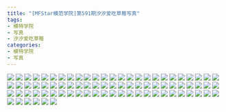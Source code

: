 ```yaml
---
title: "[MFStar模范学院]第591期汐汐爱吃草莓写真"
tags: 
- 模特学院
- 写真
- 汐汐爱吃草莓
categories:
- 模特学院
- 写真
---
```


![](https://img.ilovese.xyz/1734710772280.webp)
![](https://img.ilovese.xyz/1734710773764.webp)
![](https://img.ilovese.xyz/1734710775507.webp)
![](https://img.ilovese.xyz/1734710777208.webp)
![](https://img.ilovese.xyz/1734710778973.webp)
![](https://img.ilovese.xyz/1734710780413.webp)
![](https://img.ilovese.xyz/1734710781682.webp)
![](https://img.ilovese.xyz/1734710783062.webp)
![](https://img.ilovese.xyz/1734710784345.webp)
![](https://img.ilovese.xyz/1734710785875.webp)
![](https://img.ilovese.xyz/1734710787433.webp)
![](https://img.ilovese.xyz/1734710788996.webp)
![](https://img.ilovese.xyz/1734710790488.webp)
![](https://img.ilovese.xyz/1734710792377.webp)
![](https://img.ilovese.xyz/1734710794055.webp)
![](https://img.ilovese.xyz/1734710795655.webp)
![](https://img.ilovese.xyz/1734710797112.webp)
![](https://img.ilovese.xyz/1734710798419.webp)
![](https://img.ilovese.xyz/1734710799864.webp)
![](https://img.ilovese.xyz/1734710801391.webp)
![](https://img.ilovese.xyz/1734710802649.webp)
![](https://img.ilovese.xyz/1734710804195.webp)
![](https://img.ilovese.xyz/1734710805627.webp)
![](https://img.ilovese.xyz/1734710807479.webp)
![](https://img.ilovese.xyz/1734710808880.webp)
![](https://img.ilovese.xyz/1734710810629.webp)
![](https://img.ilovese.xyz/1734710811944.webp)
![](https://img.ilovese.xyz/1734710813501.webp)
![](https://img.ilovese.xyz/1734710815066.webp)
![](https://img.ilovese.xyz/1734710816875.webp)
![](https://img.ilovese.xyz/1734710818559.webp)
![](https://img.ilovese.xyz/1734710820531.webp)
![](https://img.ilovese.xyz/1734710821961.webp)
![](https://img.ilovese.xyz/1734710823331.webp)
![](https://img.ilovese.xyz/1734710824791.webp)
![](https://img.ilovese.xyz/1734710826215.webp)
![](https://img.ilovese.xyz/1734710827939.webp)
![](https://img.ilovese.xyz/1734710829269.webp)
![](https://img.ilovese.xyz/1734710830810.webp)
![](https://img.ilovese.xyz/1734710832238.webp)
![](https://img.ilovese.xyz/1734710833647.webp)
![](https://img.ilovese.xyz/1734710835134.webp)
![](https://img.ilovese.xyz/1734710836627.webp)
![](https://img.ilovese.xyz/1734710838045.webp)
![](https://img.ilovese.xyz/1734710839706.webp)
![](https://img.ilovese.xyz/1734710841119.webp)
![](https://img.ilovese.xyz/1734710842475.webp)
![](https://img.ilovese.xyz/1734710844406.webp)
![](https://img.ilovese.xyz/1734710845875.webp)
![](https://img.ilovese.xyz/1734710847870.webp)
![](https://img.ilovese.xyz/1734710849569.webp)
![](https://img.ilovese.xyz/1734710851041.webp)
![](https://img.ilovese.xyz/1734710852229.webp)
![](https://img.ilovese.xyz/1734710853564.webp)
![](https://img.ilovese.xyz/1734710854744.webp)
![](https://img.ilovese.xyz/1734710856393.webp)
![](https://img.ilovese.xyz/1734710857670.webp)
![](https://img.ilovese.xyz/1734710859039.webp)
![](https://img.ilovese.xyz/1734710860284.webp)
![](https://img.ilovese.xyz/1734710861770.webp)
![](https://img.ilovese.xyz/1734710863141.webp)
![](https://img.ilovese.xyz/1734710864612.webp)
![](https://img.ilovese.xyz/1734710866643.webp)
![](https://img.ilovese.xyz/1734710868148.webp)
![](https://img.ilovese.xyz/1734710869722.webp)
![](https://img.ilovese.xyz/1734710871200.webp)
![](https://img.ilovese.xyz/1734710872626.webp)
![](https://img.ilovese.xyz/1734710874288.webp)
![](https://img.ilovese.xyz/1734710875642.webp)
![](https://img.ilovese.xyz/1734710877486.webp)
![](https://img.ilovese.xyz/1734710879240.webp)
![](https://img.ilovese.xyz/1734710880660.webp)
![](https://img.ilovese.xyz/1734710882208.webp)
![](https://img.ilovese.xyz/1734710883921.webp)
![](https://img.ilovese.xyz/1734710885965.webp)
![](https://img.ilovese.xyz/1734710887711.webp)
![](https://img.ilovese.xyz/1734710889296.webp)
![](https://img.ilovese.xyz/1734710890737.webp)
![](https://img.ilovese.xyz/1734710891998.webp)
![](https://img.ilovese.xyz/1734710893438.webp)
![](https://img.ilovese.xyz/1734710895106.webp)
